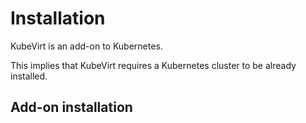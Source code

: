 # Installation

KubeVirt is an add-on to Kubernetes.

This implies that KubeVirt requires a Kubernetes cluster to be already installed.

## Add-on installation







